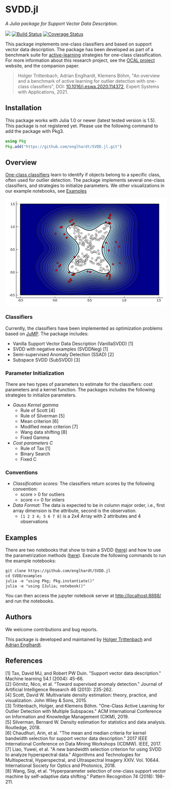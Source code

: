 # SVDD.jl
_A Julia package for Support Vector Data Description._

[![][docs-master-img]][docs-master-url]
[![Build Status](https://travis-ci.com/englhardt/SVDD.jl.svg?branch=master)](https://travis-ci.com/englhardt/SVDD.jl)
[![Coverage Status](https://coveralls.io/repos/github/englhardt/SVDD.jl/badge.svg?branch=master)](https://coveralls.io/github/englhardt/SVDD.jl?branch=master)

This package implements one-class classifiers and based on support vector data description.
The package has been developed as part of a benchmark suite for [active-learning](https://en.wikipedia.org/wiki/Active_learning_(machine_learning)) strategies for one-class classification. For more information about this research project, see the [OCAL project](https://www.ipd.kit.edu/ocal/) website, and the companion paper.

> Holger Trittenbach, Adrian Englhardt, Klemens Böhm, "An overview and a benchmark of active learning for outlier detection with one-class classifiers", DOI: [10.1016/j.eswa.2020.114372](https://doi.org/10.1016/j.eswa.2020.114372), Expert Systems with Applications, 2021.

## Installation
This package works with Julia 1.0 or newer (latest tested version is 1.5).
This package is not registered yet. Please use the following command to add the package with Pkg3.
```Julia
using Pkg
Pkg.add("https://github.com/englhardt/SVDD.jl.git")
```

## Overview

[One-class classifiers](https://en.wikipedia.org/wiki/One-class_classification) learn to identify if objects belong to a specific class, often used for outlier detection.
The package implements several one-class classifiers, and strategies to initialize parameters.
We other visualizations in our example notebooks, see [Examples](#examples)

![SVDD](examples/SVDD_example.png)

### Classifiers

Currently, the classifiers have been implemented as optimization problems based on [JuMP](https://github.com/JuliaOpt/JuMP.jl).
The package includes:

* Vanilla Support Vector Data Description (VanillaSVDD) [1]
* SVDD with negative examples (SVDDNeg) [1]
* Semi-supervised Anomaly Detection (SSAD) [2]
* Subspace SVDD (SubSVDD) [3]

### Parameter Initialization

There are two types of parameters to estimate for the classifiers: cost parameters and a kernel function.
The packages includes the following strategies to initialize parameters.

* _Gauss Kernel gamma_
  * Rule of Scott [4]
  * Rule of Silverman [5]
  * Mean criterion [6]
  * Modified mean criterion [7]
  * Wang data shifting [8]
  * Fixed Gamma
* _Cost parameters C_
  * Rule of Tax [1]
  * Binary Search
  * Fixed C

### Conventions
* _Classification scores:_ The classifiers return scores by the following convention:
  * score > 0 for outliers
  * score <= 0 for inliers
* _Data Format:_ The data is expected to be in column major order, i.e., first array dimension is the attribute, second is the observation.
  * `[1 2 3 4; 5 6 7 8]` is a 2x4 Array with 2 attributes and 4 observations


## Examples

There are two notebooks that show to train a SVDD ([here](examples/svdd_training.ipynb)) and how to use the parametrization methods ([here](examples/svdd_parametrization.ipynb)).
Execute the following commands to run the example notebooks:
```
git clone https://github.com/englhardt/SVDD.jl
cd SVDD/examples
julia -e "using Pkg; Pkg.instantiate()"
julia -e "using IJulia; notebook()"
```
You can then access the jupyter notebook server at [http://localhost:8888/](http://localhost:8888/) and run the notebooks.

## Authors
We welcome contributions and bug reports.

This package is developed and maintained by [Holger Trittenbach](https://github.com/holtri/) and [Adrian Englhardt](https://github.com/englhardt).

## References

[1] Tax, David MJ, and Robert PW Duin. "Support vector data description." Machine learning 54.1 (2004): 45-66.<br>
[2] Görnitz, Nico, et al. "Toward supervised anomaly detection." Journal of Artificial Intelligence Research 46 (2013): 235-262.<br>
[4] Scott, David W. Multivariate density estimation: theory, practice, and visualization. John Wiley & Sons, 2015.<br>
[3] Trittenbach, Holger, and Klemens Böhm. "One-Class Active Learning for Outlier Detection with Multiple Subspaces." ACM International Conference on Information and Knowledge Management (CIKM), 2019.<br>
[5] Silverman, Bernard W. Density estimation for statistics and data analysis. Routledge, 2018.<br>
[6] Chaudhuri, Arin, et al. "The mean and median criteria for kernel bandwidth selection for support vector data description." 2017 IEEE International Conference on Data Mining Workshops (ICDMW). IEEE, 2017.<br>
[7] Liao, Yuwei, et al. "A new bandwidth selection criterion for using SVDD to analyze hyperspectral data." Algorithms and Technologies for Multispectral, Hyperspectral, and Ultraspectral Imagery XXIV. Vol. 10644. International Society for Optics and Photonics, 2018.<br>
[8] Wang, Siqi, et al. "Hyperparameter selection of one-class support vector machine by self-adaptive data shifting." Pattern Recognition 74 (2018): 198-211.

[docs-master-img]: https://img.shields.io/badge/docs-master-blue.svg
[docs-master-url]: https://englhardt.github.io/SVDD.jl/latest
